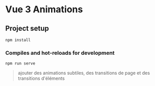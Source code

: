 # Vue 3 Animations

## Project setup
```
npm install
```

### Compiles and hot-reloads for development
```
npm run serve
```

> ajouter des animations subtiles, des transitions de page et des transitions d'éléments